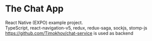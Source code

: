 # The Chat App
React Native (EXPO) example project.\
TypeScript, react-navigation-v5, redux, redux-saga, sockjs, stomp-js\
https://github.com/Timokhov/chat-service is used as backend


